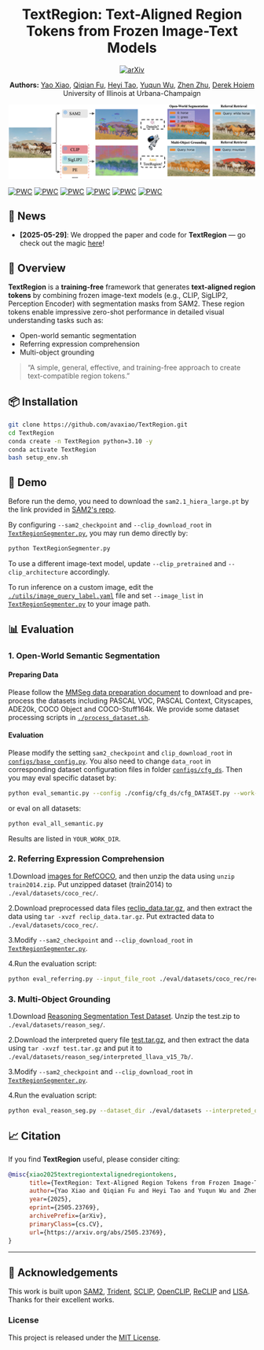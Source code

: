 <h1 align="center">TextRegion: Text-Aligned Region Tokens from Frozen Image-Text Models</h1>

<p align="center">
  <a href="https://arxiv.org/abs/2505.23769">
    <img src="https://img.shields.io/badge/arXiv-Paper-b31b1b.svg" alt="arXiv">
  </a>
</p>

<p align="center">
  <strong>Authors:</strong>
  <a href="https://avaxiao.github.io">Yao Xiao</a>,
  <a href="https://qiqianfu.github.io">Qiqian Fu</a>,
  <a href="https://scholar.google.com/citations?user=LodPihsAAAAJ&hl=en">Heyi Tao</a>,
  <a href="https://yuqunw.github.io">Yuqun Wu</a>,
  <a href="https://zzhu.vision">Zhen Zhu</a>,
  <a href="https://dhoiem.cs.illinois.edu">Derek Hoiem</a>  
  <br>
  University of Illinois at Urbana-Champaign
</p>

![Teaser](./assets/teaser.png)

[![PWC](https://img.shields.io/endpoint.svg?url=https://paperswithcode.com/badge/textregion-text-aligned-region-tokens-from/unsupervised-semantic-segmentation-with-11)](https://paperswithcode.com/sota/unsupervised-semantic-segmentation-with-11?p=textregion-text-aligned-region-tokens-from)
[![PWC](https://img.shields.io/endpoint.svg?url=https://paperswithcode.com/badge/textregion-text-aligned-region-tokens-from/unsupervised-semantic-segmentation-with-12)](https://paperswithcode.com/sota/unsupervised-semantic-segmentation-with-12?p=textregion-text-aligned-region-tokens-from)
[![PWC](https://img.shields.io/endpoint.svg?url=https://paperswithcode.com/badge/textregion-text-aligned-region-tokens-from/unsupervised-semantic-segmentation-with-7)](https://paperswithcode.com/sota/unsupervised-semantic-segmentation-with-7?p=textregion-text-aligned-region-tokens-from)
[![PWC](https://img.shields.io/endpoint.svg?url=https://paperswithcode.com/badge/textregion-text-aligned-region-tokens-from/unsupervised-semantic-segmentation-with-8)](https://paperswithcode.com/sota/unsupervised-semantic-segmentation-with-8?p=textregion-text-aligned-region-tokens-from)
[![PWC](https://img.shields.io/endpoint.svg?url=https://paperswithcode.com/badge/textregion-text-aligned-region-tokens-from/unsupervised-semantic-segmentation-with-9)](https://paperswithcode.com/sota/unsupervised-semantic-segmentation-with-9?p=textregion-text-aligned-region-tokens-from)
[![PWC](https://img.shields.io/endpoint.svg?url=https://paperswithcode.com/badge/textregion-text-aligned-region-tokens-from/unsupervised-semantic-segmentation-with-4)](https://paperswithcode.com/sota/unsupervised-semantic-segmentation-with-4?p=textregion-text-aligned-region-tokens-from)

## 📢 News

- **[2025-05-29]**: We dropped the paper and code for **TextRegion** — go check out the magic [here](https://arxiv.org/abs/2505.23769)!

## 🧠 Overview

**TextRegion** is a **training-free** framework that generates **text-aligned region tokens** by combining frozen image-text models (e.g., CLIP, SigLIP2, Perception Encoder) with segmentation masks from SAM2. These region tokens enable impressive zero-shot performance in detailed visual understanding tasks such as:

- Open-world semantic segmentation  
- Referring expression comprehension  
- Multi-object grounding  

> “A simple, general, effective, and training-free approach to create text-compatible region tokens.”

## 📦 Installation

```bash
git clone https://github.com/avaxiao/TextRegion.git
cd TextRegion
conda create -n TextRegion python=3.10 -y
conda activate TextRegion
bash setup_env.sh
```

## 🚀 Demo

Before run the demo, you need to download the `sam2.1_hiera_large.pt` by the link provided in [SAM2's repo](https://github.com/facebookresearch/sam2?tab=readme-ov-file#download-checkpoints). 

By configuring `--sam2_checkpoint` and `--clip_download_root` in [`TextRegionSegmenter.py`](TextRegionSegmenter.py), you may run demo directly by:

```bash
python TextRegionSegmenter.py
```

To use a different image-text model, update `--clip_pretrained` and `--clip_architecture` accordingly.

To run inference on a custom image, edit the [`./utils/image_query_label.yaml`](./utils/image_query_label.yaml) file and set `--image_list` in [`TextRegionSegmenter.py`](TextRegionSegmenter.py) to your image path.

## 📊 Evaluation

### 1. Open-World Semantic Segmentation

#### Preparing Data

Please follow the [MMSeg data preparation document](https://github.com/open-mmlab/mmsegmentation/blob/main/docs/en/user_guides/2_dataset_prepare.md) to download and pre-process the datasets including PASCAL VOC, PASCAL Context, Cityscapes, ADE20k, COCO Object and COCO-Stuff164k.
We provide some dataset processing scripts in [`./process_dataset.sh`](./process_dataset.sh).

####  Evaluation

Please modify the setting `sam2_checkpoint` and `clip_download_root` in [`configs/base_config.py`](configs/base_config.py). You also need to change `data_root` in corresponding dataset configuration files in folder [`configs/cfg_ds`](configs/cfg_ds). 
Then you may eval specific dataset by:

```bash
python eval_semantic.py --config ./config/cfg_ds/cfg_DATASET.py --work-dir YOUR_WORK_DIR
```

or eval on all datasets:
```bash
python eval_all_semantic.py
```
Results are listed in `YOUR_WORK_DIR`.

### 2. Referring Expression Comprehension

1.Download [images for RefCOCO](http://images.cocodataset.org/zips/train2014.zip), and then unzip the data using `unzip train2014.zip`. Put unzipped dataset (train2014) to `./eval/datasets/coco_rec/`.

2.Download preprocessed data files [reclip_data.tar.gz](https://huggingface.co/datasets/CresCat01/RefCOCO-Triplets/blob/main/reclip_data.tar.gz), and then extract the data using `tar -xvzf reclip_data.tar.gz`. Put extracted data to `./eval/datasets/coco_rec/`.

3.Modify `--sam2_checkpoint` and `--clip_download_root` in [`TextRegionSegmenter.py`](TextRegionSegmenter.py).

4.Run the evaluation script:
```bash
python eval_referring.py --input_file_root ./eval/datasets/coco_rec/reclip_data --image_root ./eval/datasets/coco_rec/train2014
```

### 3. Multi-Object Grounding

1.Download [Reasoning Segmentation Test Dataset](https://github.com/dvlab-research/LISA?tab=readme-ov-file#dataset). Unzip the test.zip to `./eval/datasets/reason_seg/`.

2.Download the interpreted query file [test.tar.gz](https://drive.google.com/drive/folders/1-UPLNhPQR-IQ1ex-ySf64sd1ONBFUHCc?usp=share_link), and then extract the data using `tar -xvzf test.tar.gz` and put it to `./eval/datasets/reason_seg/interpreted_llava_v15_7b/`.

3.Modify `--sam2_checkpoint` and `--clip_download_root` in [`TextRegionSegmenter.py`](TextRegionSegmenter.py).

4.Run the evaluation script:
```bash
python eval_reason_seg.py --dataset_dir ./eval/datasets --interpreted_query_dir ./eval/datasets/reason_seg/interpreted_llava_v15_7b/test
```

## 📈 Citation

If you find **TextRegion** useful, please consider citing:

```bibtex
@misc{xiao2025textregiontextalignedregiontokens,
      title={TextRegion: Text-Aligned Region Tokens from Frozen Image-Text Models}, 
      author={Yao Xiao and Qiqian Fu and Heyi Tao and Yuqun Wu and Zhen Zhu and Derek Hoiem},
      year={2025},
      eprint={2505.23769},
      archivePrefix={arXiv},
      primaryClass={cs.CV},
      url={https://arxiv.org/abs/2505.23769}, 
}
```

---

## 📝 Acknowledgements

This work is built upon [SAM2](https://github.com/facebookresearch/sam2), [Trident](https://github.com/YuHengsss/Trident), [SCLIP](https://github.com/wangf3014/SCLIP), [OpenCLIP](https://github.com/mlfoundations/open_clip), [ReCLIP](https://github.com/allenai/reclip) and [LISA](https://github.com/dvlab-research/LISA). Thanks for their excellent works.

### License
This project is released under the [MIT License](LICENSE).